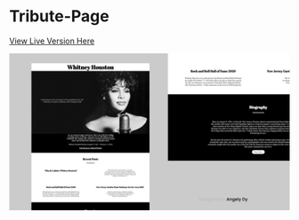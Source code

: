 # Tribute-Page

[View Live Version Here](https://whitney-houston.vercel.app)

![SamplePhoto](/assets/004.png)
